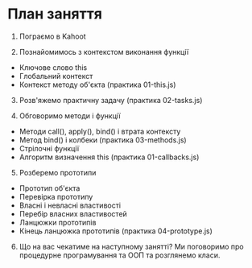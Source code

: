# План заняття

1. Пограємо в Kahoot

2. Познайомимось з контекстом виконання функції

- Ключове слово this
- Глобальний контекст
- Контекст методу об'єкта (практика 01-this.js)

3. Розв'яжемо практичну задачу (практика 02-tasks.js)

4. Обговоримо методи і функції

- Методи call(), apply(), bind() і втрата контексту
- Метод bind() і колбеки (практика 03-methods.js)
- Стрілочні функції
- Алгоритм визначення this (практика 01-callbacks.js)

5. Розберемо прототипи

- Прототип об'єкта
- Перевірка прототипу
- Власні і невласні властивості
- Перебір власних властивостей
- Ланцюжки прототипів
- Кінець ланцюжка прототипів (практика 04-prototype.js)

6. Що на вас чекатиме на наступному занятті? Ми поговоримо про процедурне
   програмування та ООП та розглянемо класи.
